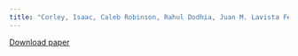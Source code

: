 ```yaml
---
title: "Corley, Isaac, Caleb Robinson, Rahul Dodhia, Juan M. Lavista Ferres, and Peyman Najafirad. "Revisiting pre-trained remote sensing model benchmarks: resizing and normalization matters." In Proceedings of the IEEE/CVF Conference on Computer Vision and Pattern Recognition, pp. 3162-3172. 2024."
---
```


[Download paper](https://openaccess.thecvf.com/content/CVPR2024W/PBVS/html/Corley_Revisiting_Pre-trained_Remote_Sensing_Model_Benchmarks_Resizing_and_Normalization_Matters_CVPRW_2024_paper.html)
